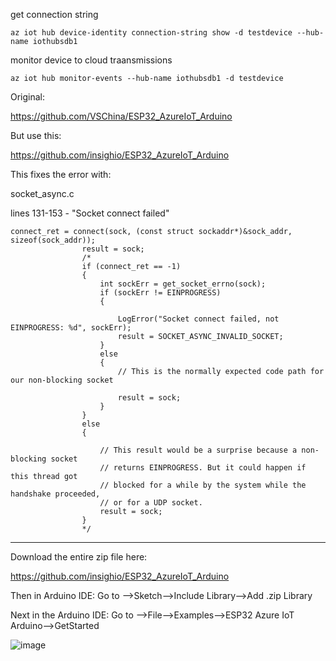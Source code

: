 get connection string
```
az iot hub device-identity connection-string show -d testdevice --hub-name iothubsdb1
```

monitor device to cloud traansmissions
```
az iot hub monitor-events --hub-name iothubsdb1 -d testdevice
```

Original:

https://github.com/VSChina/ESP32_AzureIoT_Arduino

But use this:

https://github.com/insighio/ESP32_AzureIoT_Arduino

This fixes the error with: <p>
socket_async.c <p>
lines 131-153 - "Socket connect failed"

```
connect_ret = connect(sock, (const struct sockaddr*)&sock_addr, sizeof(sock_addr));  
				result = sock;
				/*
                if (connect_ret == -1)
                {
                    int sockErr = get_socket_errno(sock);
                    if (sockErr != EINPROGRESS)
                    {
                      
                        LogError("Socket connect failed, not EINPROGRESS: %d", sockErr);
                        result = SOCKET_ASYNC_INVALID_SOCKET;
                    }
                    else
                    {
                        // This is the normally expected code path for our non-blocking socket
                        
                        result = sock;
                    }
                }
                else
                {
                   
                    // This result would be a surprise because a non-blocking socket
                    // returns EINPROGRESS. But it could happen if this thread got
                    // blocked for a while by the system while the handshake proceeded,
                    // or for a UDP socket.
                    result = sock;
                }
				*/
```
---
Download the entire zip file here:

https://github.com/insighio/ESP32_AzureIoT_Arduino

Then in Arduino IDE:
Go to -->Sketch-->Include Library-->Add .zip Library

Next in the Arduino IDE:
Go to -->File-->Examples-->ESP32 Azure IoT Arduino-->GetStarted


<p>
  
![image](https://user-images.githubusercontent.com/16296900/189241148-c9e5027e-9e24-4ddc-92e8-95f98e6af196.png)
